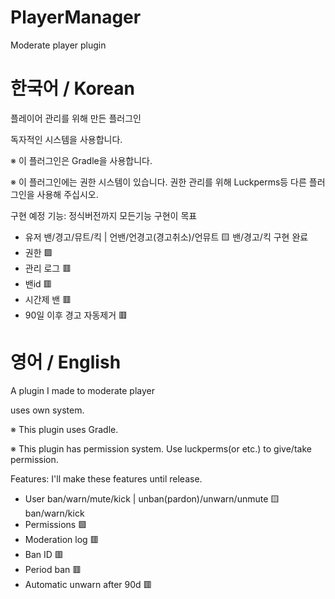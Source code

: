 # PlayerManager
Moderate player plugin

# 한국어 / Korean
플레이어 관리를 위해 만든 플러그인

독자적인 시스템을 사용합니다.

※ 이 플러그인은 Gradle을 사용합니다.

※ 이 플러그인에는 권한 시스템이 있습니다. 권한 관리를 위해 Luckperms등 다른 플러그인을 사용해 주십시오.

구현 예정 기능: 정식버전까지 모든기능 구현이 목표
 - 유저 밴/경고/뮤트/킥 | 언밴/언경고(경고취소)/언뮤트 🟨 밴/경고/킥 구현 완료
 - 권한 🟩
 - 관리 로그 🟥
 - 밴id 🟥
 - 시간제 밴 🟥
 - 90일 이후 경고 자동제거 🟥

# 영어 / English
A plugin I made to moderate player

uses own system.

※ This plugin uses Gradle.

※ This plugin has permission system. Use luckperms(or etc.) to give/take permission.

Features: I'll make these features until release.
 - User ban/warn/mute/kick | unban(pardon)/unwarn/unmute 🟨 ban/warn/kick
 - Permissions 🟩
 - Moderation log 🟥
 - Ban ID 🟥
 - Period ban 🟥
 - Automatic unwarn after 90d 🟥

